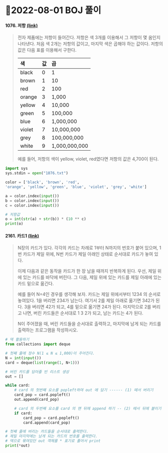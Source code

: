 # 📌2022-08-01 BOJ 풀이



#### 1076. 저항 [(link)](https://www.acmicpc.net/problem/1076)

> 전자 제품에는 저항이 들어간다. 저항은 색 3개를 이용해서 그 저항이 몇 옴인지 나타낸다. 처음 색 2개는 저항의 값이고, 마지막 색은 곱해야 하는 값이다. 저항의 값은 다음 표를 이용해서 구한다.
>
> | 색     | 값   | 곱            |
> | :----- | :--- | :------------ |
> | black  | 0    | 1             |
> | brown  | 1    | 10            |
> | red    | 2    | 100           |
> | orange | 3    | 1,000         |
> | yellow | 4    | 10,000        |
> | green  | 5    | 100,000       |
> | blue   | 6    | 1,000,000     |
> | violet | 7    | 10,000,000    |
> | grey   | 8    | 100,000,000   |
> | white  | 9    | 1,000,000,000 |
>
> 예를 들어, 저항의 색이 yellow, violet, red였다면 저항의 값은 4,700이 된다.

```python
import sys
sys.stdin = open("1076.txt")

color = ['black', 'brown', 'red', 
'orange', 'yellow', 'green', 'blue', 'violet', 'grey', 'white']

a = color.index(input())
b = color.index(input())
c = color.index(input())

# 저항값
o = int(str(a) + str(b)) * (10 ** c)
print(o)
```



#### 2161. 카드1 [(link)](https://www.acmicpc.net/problem/2161)

> N장의 카드가 있다. 각각의 카드는 차례로 1부터 N까지의 번호가 붙어 있으며, 1번 카드가 제일 위에, N번 카드가 제일 아래인 상태로 순서대로 카드가 놓여 있다.
>
> 이제 다음과 같은 동작을 카드가 한 장 남을 때까지 반복하게 된다. 우선, 제일 위에 있는 카드를 바닥에 버린다. 그 다음, 제일 위에 있는 카드를 제일 아래에 있는 카드 밑으로 옮긴다.
>
> 예를 들어 N=4인 경우를 생각해 보자. 카드는 제일 위에서부터 1234 의 순서로 놓여있다. 1을 버리면 234가 남는다. 여기서 2를 제일 아래로 옮기면 342가 된다. 3을 버리면 42가 되고, 4를 밑으로 옮기면 24가 된다. 마지막으로 2를 버리고 나면, 버린 카드들은 순서대로 1 3 2가 되고, 남는 카드는 4가 된다.
>
> N이 주어졌을 때, 버린 카드들을 순서대로 출력하고, 마지막에 남게 되는 카드를 출력하는 프로그램을 작성하시오.

```python
# 덱 활용하기
from collections import deque

# 첫째 줄에 정수 N(1 ≤ N ≤ 1,000)이 주어진다.
N = int(input())
card = deque(list(range(1, N+1)))

# 버린 카드를 담아줄 빈 리스트 생성
out = []

while card:
    # card 의 첫번째 요소를 popleft하여 out 에 담기 ------ (1) 떼서 버리기
    card_pop = card.popleft()
    out.append(card_pop)

    # card 의 두번째 요소를 card 의 맨 뒤에 append 하기 -- (2) 떼서 뒤에 붙이기
    if card:
        card_pop = card.popleft()
        card.append(card_pop)

# 첫째 줄에 버리는 카드들을 순서대로 출력한다. 
# 제일 마지막에는 남게 되는 카드의 번호를 출력한다.
# 덱으로 묶여있던 out 객체를 * 표기로 풀어서 print
print(*out)
```

